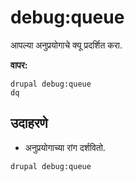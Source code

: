 # debug:queue
आपल्या अनुप्रयोगाचे क्यू प्रदर्शित करा.

**वापर:**
```
drupal debug:queue
dq
```

## उदाहरणे
* अनुप्रयोगाच्या रांग दर्शवितो.
```
drupal debug:queue
```
